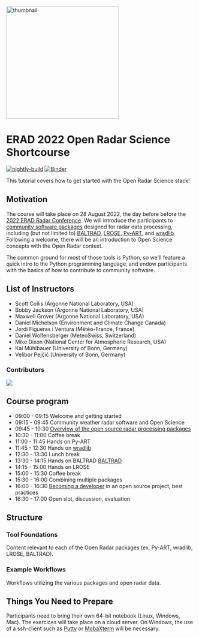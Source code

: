<img src="https://upload.wikimedia.org/wikipedia/commons/thumb/5/52/Norman_Doppler_Radar_-_NOAA.jpg/640px-Norman_Doppler_Radar_-_NOAA.jpg" alt="thumbnail" width="300"/>

# ERAD 2022 Open Radar Science Shortcourse

[![nightly-build](https://github.com/openradar/erad2022/actions/workflows/nightly-build.yaml/badge.svg)](https://github.com/openradar/erad2022/actions/workflows/nightly-build.yaml)
[![Binder](https://binder-staging.2i2c.cloud/badge_logo.svg)](https://binder-staging.2i2c.cloud/v2/gh/openradar/erad2022/main?labpath=notebooks)

This tutorial covers how to get started with the Open Radar Science stack!

## Motivation

The course will take place on 28 August 2022, the day before before the [2022 ERAD Radar Conference](https://www.erad2022.ch/). We will introduce the participants to [community software packages](http://openradarscience.org) designed for radar data processing, including (but not limited to) [BALTRAD](https://github.com/baltrad), [LROSE](http://lrose.net/), [Py-ART](http://arm-doe.github.io/pyart/), and [wradlib](https://wradlib.org). Following a welcome, there will be an introduction to Open Science concepts with the Open Radar context.

The common ground for most of those tools is Python, so we'll feature a quick intro to the Python programming language, and endow participants with the basics of how to contribute to community software. 

## List of Instructors
* Scott Collis (Argonne National Laboratory, USA)
* Bobby Jackson (Argonne National Laboratory, USA)
* Maxwell Grover (Argonne National Laboratory, USA)
* Daniel Michelson (Environment and Climate Change Canada)
* Jordi Figueras i Ventura (Météo-France, France)
* Daniel Wolfensberger (MeteoSwiss, Switzerland)
* Mike Dixon (National Center for Atmospheric Research, USA)
* Kai Mühlbauer (University of Bonn, Germany)
* Velibor Pejčić (University of Bonn, Germany)

### Contributors

<a href="https://github.com/openradar/erad2022/graphs/contributors">
  <img src="https://contrib.rocks/image?repo=openradar/erad2022" />
</a>

## Course program
* 09:00 - 09:15 Welcome and getting started
* 09:15 - 09:45 Community weather radar software and Open Science
* 09:45 - 10:30 [Overview of the open source radar processing packages](package-overview/README.md)
* 10:30 - 11:00 Coffee break
* 11:00 - 11:45 Hands on Py-ART
* 11:45 - 12:30 Hands on [wradlib](wradlib/README.md)
* 12:30 - 13:30 Lunch break
* 13:30 - 14:15 Hands on BALTRAD [BALTRAD](baltrad/README.md)
* 14:15 - 15:00 Hands on LROSE
* 15:00 - 15:30 Coffee break
* 15:30 - 16:00 Combining multiple packages
* 16:00 - 16:30 [Becoming a developer](package-development/README.md) in an open source project, best practices
* 16:30 - 17:00 Open slot, discussion, evaluation

## Structure

### Tool Foundations
Content relevant to each of the Open Radar packages (ex. Py-ART, wradlib, LROSE, BALTRAD).

### Example Workflows
Workflows utilizing the various packages and open radar data.

## Things You Need to Prepare
Participants need to bring their own 64-bit notebook (Linux, Windows, Mac).  The exercices will take place on a cloud server. On Windows, the use of a ssh-client such as [Putty](https://www.putty.org/) or [MobaXterm](https://mobaxterm.mobatek.net/) will be necessary. 
